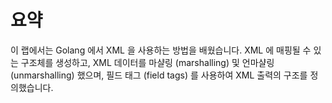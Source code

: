 # 요약

이 랩에서는 Golang 에서 XML 을 사용하는 방법을 배웠습니다. XML 에 매핑될 수 있는 구조체를 생성하고, XML 데이터를 마샬링 (marshalling) 및 언마샬링 (unmarshalling) 했으며, 필드 태그 (field tags) 를 사용하여 XML 출력의 구조를 정의했습니다.
